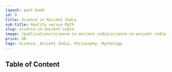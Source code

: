 ```yaml
---
layout: post-book
id: 8
title: Science in Ancient India
sub-title: Reality versus Myth
slug: science-in-ancient-india
image: /publications/science-in-ancient-india/science-in-ancient-india-cover.jpg
price: 50
tags: Science, Ancient India, Philosophy, Mythology
---
```

## Table of Content